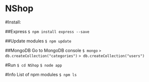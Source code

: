 NShop
=====

#Install:

##Express
`$ npm install express --save`

##Update modules
`$ npm update`

##MongoDB
Go to MongoDB console
`$ mongo`
`> db.createCollection("categories")`
`> db.createCollection("users")`

#Run
`$ cd NShop`
`$ node app`

#Info
List of npm modules
`$ npm ls`
